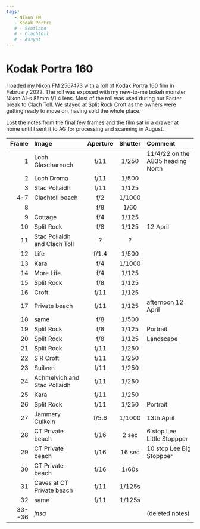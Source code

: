 ```yaml
---
tags:
   - Nikon FM
   - Kodak Portra
   # - Scotland
   # - Clachtoll
   # - Assynt
---
```

# Kodak Portra 160

<!-- To AG for development. -->

I loaded my Nikon FM 2567473 with a roll of Kodak Portra 160 film in February 2022. The roll was exposed with my new-to-me bokeh monster Nikon AI-s 85mm f/1.4 lens. Most of the roll was used during our Easter break to Clach Toll. We stayed at Split Rock Croft as the owners were getting ready to move on, having sold the whole place.

Lost the notes from the final few frames and the film sat in a drawer at home until I sent it to AG for processing and scanning in August.

Frame|Image|Aperture|Shutter|Comment
----:|:----|:----:|:----:|:-----
1|Loch Glascharnoch|f/11|1/250|11/4/22 on the A835 heading North
2|Loch Droma|f/11|1/500
3|Stac Pollaidh|f/11|1/125
4-7|Clachtoll beach|f/2|1/1000
8 ||f/8|1/60
9|Cottage|f/4|1/125
10|Split Rock|f/8|1/125| 12 April
11|Stac Pollaidh and Clach Toll|?|?
12|Life|f/1.4|1/500
13|Kara|f/4|1/1000
14|More Life|f/4|1/125
15|Split Rock|f/8|1/125
16|Croft|f/11|1/125
17|Private beach|f/11|1/125|afternoon 12 April
18|same|f/8|1/500
19|Split Rock|f/8|1/125|Portrait
20|Split Rock|f/8|1/125|Landscape
21|Split Rock|f/11|1/250
22|S R Croft|f/11|1/250
23|Suilven|f/11|1/250
24|Achmelvich and Stac Pollaidh|f/11|1/250
25|Kara|f/11|1/250
26|Split Rock|f/11|1/250|Portrait
27|Jammery Culkein|f/5.6|1/1000|13th April
28|CT Private beach|f/16|2 sec|6 stop Lee Little Stoppper
29|CT Private beach|f/16|16 sec|10 stop Lee Big Stoppper
30|CT Private beach|f/16|1/60s
31|Caves at CT Private beach|f/11|1/125s
32|same|f/11|1/125s
33--36|*jnsq*|||(deleted notes)

<!-- ## Notes

Image|Camera|Lens|ISO|Format|Aperture|Shutter|Comment
:----|:-----|:---|:---|:----|:------:|:----:|:------
Header|Fuji X-T2|XF100-400mmF4.5-5.6 R LM OIS WR|ISO 1600|Digital|f/8|1/500s|Adjusted in Capture One. -->
